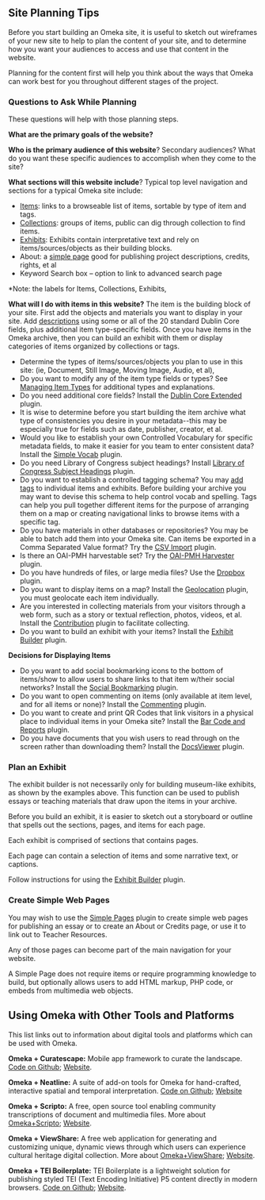 ## Site Planning Tips
Before you start building an Omeka site, it is useful to sketch out wireframes of your new site to help to plan the content of your site, and to determine how you want your audiences to access and use that content in the website.

Planning for the content first will help you think about the ways that Omeka can work best for you throughout different stages of the project. 

### Questions to Ask While Planning

These questions will help with those planning steps.

**What are the primary goals of the website?**

**Who is the primary audience of this website**? Secondary audiences? What do you want these specific audiences to accomplish when they come to the site?

**What sections will this website include**? 
Typical top level navigation and sections for a typical Omeka site include:
  - [Items](../Content/Items): links to a browseable list of items, sortable by type of item and tags.
  - [Collections](../Content/Collections): groups of items, public can dig through collection to find items.
  - [Exhibits](../Plugins/ExhibitBuilder): Exhibits contain interpretative text and rely on items/sources/objects as their building blocks.
  - About: a [simple page](../Plugins/SimplePages) good for publishing project descriptions, credits, rights, et al
  - Keyword Search box – option to link to advanced search page

*Note: the labels for Items, Collections, Exhibits, 

**What will I do with items in this website?**
The item is the building block of your site. First add the objects and materials you want to display in your site. Add [descriptions](../Content/Describing_Items) using some or all of the 20 standard Dublin Core fields, plus additional item type-specific fields. Once you have items in the Omeka archive, then you can build an exhibit with them or display categories of items organized by collections or tags.
- Determine the types of items/sources/objects you plan to use in this site: (ie, Document, Still Image, Moving Image, Audio, et al),
- Do you want to modify any of the item type fields or types? See [Managing Item Types](../Content/Item_Types) for additional types and explanations.
- Do you need additional core fields? Install the [Dublin Core Extended](../Plugins/DublinCoreExtended) plugin.
- It is wise to determine before you start building the item archive what type of consistencies you desire in your metadata--this may be especially true for fields such as date, publisher, creator, et al.
- Would you like to establish your own Controlled Vocabulary for specific metadata fields, to make it easier for you team to enter consistent data? Install the [Simple Vocab](../Plugins/SimpleVocab) plugin.
- Do you need Library of Congress subject headings? Install [Library of Congress Subject Headings](../Plugins/Library_of_Congress_Suggest) plugin.
- Do you want to establish a controlled tagging schema? You may [add tags](../Tags) to individual items and exhibits. Before building your archive you may want to devise this schema to help control vocab and spelling. Tags can help you pull together different items for the purpose of arranging them on a map or creating navigational links to browse items with a specific tag.
- Do you have materials in other databases or repositories? You may be able to batch add them into your Omeka site. Can items be exported in a Comma Separated Value format? Try the [CSV Import](../Plugins/CSV_Import) plugin.
- Is there an OAI-PMH harvestable set? Try the [OAI-PMH Harvester](../Plugins/OaipmhHarvester) plugin.
- Do you have hundreds of files, or large media files? Use the [Dropbox](../Plugins/Dropbox) plugin.
- Do you want to display items on a map? Install the [Geolocation](../Plugins/Geolocation) plugin, you must geolocate each item individually.
- Are you interested in collecting materials from your visitors through a web form, such as a story or textual reflection, photos, videos, et al. Install the [Contribution](../Plugins/Contribution) plugin to facilitate collecting.
- Do you want to build an exhibit with your items? Install the [Exhibit Builder](../Plugins/ExhibitBuilder) plugin.

**Decisions for Displaying Items**
- Do you want to add social bookmarking icons to the bottom of
items/show to allow users to share links to that item w/their social networks? Install the [Social Bookmarking](../Plugins/SocialBookmarking) plugin.
- Do you want to open commenting on items (only available at item    level, and for all items or none)? Install the [Commenting](../Plugins/Commenting) plugin.
-   Do you want to create and print QR Codes that link visitors in a physical place to individual items in your Omeka site? Install the [Bar Code and Reports](../Plugins/Reports) plugin.
-   Do you have documents that you wish users to read through on the screen rather than downloading them? Install the [DocsViewer](../Plugins/DocsViewer) plugin.

### Plan an Exhibit 

The exhibit builder is not necessarily only for building museum-like exhibits, as shown by the examples above. This function can be used to publish essays or teaching materials that draw upon the items in your archive.

Before you build an exhibit, it is easier to sketch out a storyboard or outline that spells out the sections, pages, and items for each page.

Each exhibit is comprised of sections that contains pages.

Each page can contain a selection of items and some narrative text, or captions.

Follow instructions for using the [Exhibit Builder](../Plugins/ExhibitBuilder) plugin.

### Create Simple Web Pages

You may wish to use the [Simple Pages](../Plugins/SimplePages) plugin to create simple web pages for publishing an essay or to create an About or Credits page, or use it to link out to Teacher Resources.

Any of those pages can become part of the main navigation for your website.

A Simple Page does not require items or require programming knowledge to build, but optionally allows users to add HTML markup, PHP code, or embeds from multimedia web objects.

## Using Omeka with Other Tools and Platforms
This list links out to information about digital tools and platforms which can be used with Omeka.

**Omeka + Curatescape:** Mobile app framework to curate the landscape. [Code on Github](https://github.com/CPHDH/Curatescape); [Website](http://curatescape.org/).

**Omeka + Neatline:** A suite of add-on tools for Omeka for hand-crafted, interactive spatial and temporal interpretation. [Code on Github](https://github.com/scholarslab/Neatline); [Website](http://neatline.org/)

**Omeka + Scripto:** A free, open source tool enabling community transcriptions of document and multimedia files. More about [Omeka+Scripto](http://scripto.org/documentation/omeka-scripto/); [Website](http://scripto.org/).

**Omeka + ViewShare:** A free web application for generating and customizing unique, dynamic views through which users can experience cultural heritage digital collection. More about [Omeka+ViewShare](http://viewshare.uservoice.com/knowledgebase/articles/94495-how-viewshare-and-omeka-fit-together); [Website](http://viewshare.org/).

**Omeka + TEI Boilerplate:** TEI Boilerplate is a lightweight solution for publishing styled TEI (Text Encoding Initiative) P5 content directly in modern browsers. [Code on Github](https://github.com/GrantLS/TEI-Boilerplate); [Website](http://dcl.slis.indiana.edu/teibp/).
